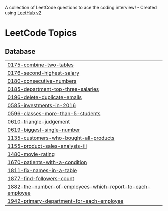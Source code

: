 A collection of LeetCode questions to ace the coding interview! - Created using [LeetHub v2](https://github.com/arunbhardwaj/LeetHub-2.0)
<!---LeetCode Topics Start-->
# LeetCode Topics
## Database
|  |
| ------- |
| [0175-combine-two-tables](https://github.com/shwetasindhu/Sql_LeetCode_50/tree/master/0175-combine-two-tables) |
| [0176-second-highest-salary](https://github.com/shwetasindhu/Sql_LeetCode_50/tree/master/0176-second-highest-salary) |
| [0180-consecutive-numbers](https://github.com/shwetasindhu/Sql_LeetCode_50/tree/master/0180-consecutive-numbers) |
| [0185-department-top-three-salaries](https://github.com/shwetasindhu/Sql_LeetCode_50/tree/master/0185-department-top-three-salaries) |
| [0196-delete-duplicate-emails](https://github.com/shwetasindhu/Sql_LeetCode_50/tree/master/0196-delete-duplicate-emails) |
| [0585-investments-in-2016](https://github.com/shwetasindhu/Sql_LeetCode_50/tree/master/0585-investments-in-2016) |
| [0596-classes-more-than-5-students](https://github.com/shwetasindhu/Sql_LeetCode_50/tree/master/0596-classes-more-than-5-students) |
| [0610-triangle-judgement](https://github.com/shwetasindhu/Sql_LeetCode_50/tree/master/0610-triangle-judgement) |
| [0619-biggest-single-number](https://github.com/shwetasindhu/Sql_LeetCode_50/tree/master/0619-biggest-single-number) |
| [1135-customers-who-bought-all-products](https://github.com/shwetasindhu/Sql_LeetCode_50/tree/master/1135-customers-who-bought-all-products) |
| [1155-product-sales-analysis-iii](https://github.com/shwetasindhu/Sql_LeetCode_50/tree/master/1155-product-sales-analysis-iii) |
| [1480-movie-rating](https://github.com/shwetasindhu/Sql_LeetCode_50/tree/master/1480-movie-rating) |
| [1670-patients-with-a-condition](https://github.com/shwetasindhu/Sql_LeetCode_50/tree/master/1670-patients-with-a-condition) |
| [1811-fix-names-in-a-table](https://github.com/shwetasindhu/Sql_LeetCode_50/tree/master/1811-fix-names-in-a-table) |
| [1877-find-followers-count](https://github.com/shwetasindhu/Sql_LeetCode_50/tree/master/1877-find-followers-count) |
| [1882-the-number-of-employees-which-report-to-each-employee](https://github.com/shwetasindhu/Sql_LeetCode_50/tree/master/1882-the-number-of-employees-which-report-to-each-employee) |
| [1942-primary-department-for-each-employee](https://github.com/shwetasindhu/Sql_LeetCode_50/tree/master/1942-primary-department-for-each-employee) |
<!---LeetCode Topics End-->